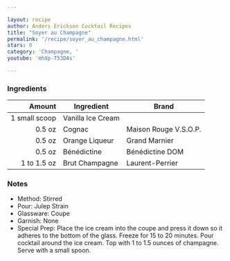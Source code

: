 ```yaml
---

layout: recipe
author: Anders Erickson Cocktail Recipes
title: "Soyer au Champagne"
permalink: '/recipe/soyer_au_champagne.html'
stars: 0
category: 'Champagne, '
youtube: 'mhXp-T53DAs'

---
```


### Ingredients

|   Amount  | Ingredient               | Brand      |
| ------------: | ----------------- | --------------------- |
| 1 small scoop | Vanilla Ice Cream |
|        0.5 oz | Cognac            | Maison Rouge V.S.O.P. |
|        0.5 oz | Orange Liqueur    | Grand Marnier         |
|        0.5 oz | Bénédictine       | Bénédictine DOM       |
|   1 to 1.5 oz | Brut Champagne    | Laurent-Perrier       |

### Notes

- Method: Stirred
- Pour: Julep Strain
- Glassware: Coupe
- Garnish: None
- Special Prep: Place the ice cream into the coupe and press it down so it adheres to the bottom of the glass. Freeze for 15 to 20 minutes. Pour cocktail around the ice cream. Top with 1 to 1.5 ounces of champagne. Serve with a small spoon.

